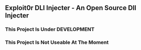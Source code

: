 ## Exploit0r DLl Injecter - **An Open Source Dll Injecter**

### This Project Is Under DEVELOPMENT 
### This Project Is Not Useable At The Moment
